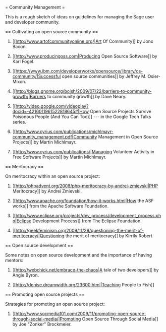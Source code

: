= Community Management =

This is a rough sketch of ideas on guidelines for managing the Sage user and developer community.


== Cultivating an open source community ==

 1. [[http://www.artofcommunityonline.org/|Art Of Community]] by Jono Bacon.
 
 1. [[http://www.producingoss.com|Producing Open Source Software]] by Karl Fogel.

 1. [[https://www.ibm.com/developerworks/opensource/library/os-community/|Successful open source communities]] by Jeffrey M. Osier-Mixon.
 
 1. [[http://blogs.gnome.org/bolsh/2009/07/22/barriers-to-community-growth/|Barriers to community growth]] by Dave Neary.
 
 1. [[http://video.google.com/videoplay?docid=-4216011961522818645#|How Open Source Projects Survive Poisonous People (And You Can Too)]] --- in the Google Tech Talks series.
 
 1. [[http://www.cyrius.com/publications/michlmayr-community_management.pdf|Community Management in Open Source Projects]] by Martin Michlmayr.
 
 1. [[http://www.cyrius.com/publications/|Managing Volunteer Activity in Free Software Projects]] by Martin Michlmayr.


== Meritocracy ==

On meritocracy within an open source project:

 1. [[http://phpadvent.org/2008/php-meritocracy-by-andrei-zmievski|PHP Meritocracy]] by Andrei Zmievski.
 
 1. [[http://www.apache.org/foundation/how-it-works.html|How the ASF works]] from the Apache Software Foundation.
 
 1. [[http://www.eclipse.org/projects/dev_process/development_process.php|Eclipse Development Process]] from The Eclipse Foundation.
 
 1. [[http://geekfeminism.org/2009/11/29/questioning-the-merit-of-meritocracy/|Questioning the merit of meritocracy]] by Kirrily Robert.


== Open source development ==
 
Some notes on open source development and the importance of having mentors:

 1. [[http://webchick.net/embrace-the-chaos|A tale of two developers]] by Angie Byron.
 
 1. [[http://denise.dreamwidth.org/23600.html|Teaching People to Fish]]
 

== Promoting open source projects ==

Strategies for promoting an open source project:

 1. [[http://www.socmedia101.com/2009/11/promoting-open-source-through-social-media/|Promoting Open Source Through Social Media]] by Joe "Zonker" Brockmeier.
